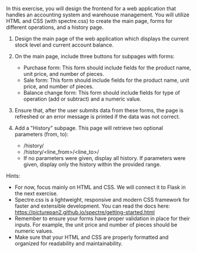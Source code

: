 In this exercise, you will design the frontend for a web application that handles an accounting system and warehouse management. You will utilize HTML and CSS (with spectre.css) to create the main page, forms for different operations, and a history page.

1. Design the main page of the web application which displays the current stock level and current account balance.

2. On the main page, include three buttons for subpages with forms:
   - Purchase form: This form should include fields for the product name, unit price, and number of pieces.
   - Sale form: This form should include fields for the product name, unit price, and number of pieces.
   - Balance change form: This form should include fields for type of operation (add or subtract) and a numeric value.

3. Ensure that, after the user submits data from these forms, the page is refreshed or an error message is printed if the data was not correct.

4. Add a "History" subpage. This page will retrieve two optional parameters (from, to):
   - /history/
   - /history/<line_from>/<line_to>/
   - If no parameters were given, display all history. If parameters were given, display only the history within the provided range.

Hints:
- For now, focus mainly on HTML and CSS. We will connect it to Flask in the next exercise.
- Spectre.css is a lightweight, responsive and modern CSS framework for faster and extensible development. You can read the docs here: https://picturepan2.github.io/spectre/getting-started.html 
- Remember to ensure your forms have proper validation in place for their inputs. For example, the unit price and number of pieces should be numeric values.
- Make sure that your HTML and CSS are properly formatted and organized for readability and maintainability.